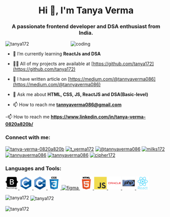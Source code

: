 
<h1 align="center">Hi 👋, I'm Tanya Verma</h1>
<h3 align="center">A passionate frontend developer and DSA enthusiast from India.</h3>
<img align="right" alt="coding" width="300" src="https://cdn.dribbble.com/users/4055494/screenshots/15215756/media/d2b66c4ca0192aa26d103448b3d1518b.gif">

<p align="left"> <img src="https://komarev.com/ghpvc/?username=tanya172&label=Profile%20views&color=0e75b6&style=flat" alt="tanya172" /> </p>

- 🌱 I’m currently learning **ReactJs and DSA**

- 👨‍💻 All of my projects are available at [https://github.com/tanya172](https://github.com/tanya172)

- 📝 I have written article on [https://medium.com/@tannyaverma086](https://medium.com/@tannyaverma086)

- 💬 Ask me about **HTML, CSS, JS, ReactJS and DSA(Basic-level)**

- 📫 How to reach me **tannyaverma086@gmail.com**

-📫 How to reach me **https://www.linkedin.com/in/tanya-verma-0820a820b/**

<h3 align="left">Connect with me:</h3>
<p align="left">
<a href="https://linkedin.com/in/tanya-verma-0820a820b" target="blank"><img align="center" src="https://raw.githubusercontent.com/rahuldkjain/github-profile-readme-generator/master/src/images/icons/Social/linked-in-alt.svg" alt="tanya-verma-0820a820b" height="30" width="40" /></a>
<a href="https://dribbble.com/t_verma172" target="blank"><img align="center" src="https://raw.githubusercontent.com/rahuldkjain/github-profile-readme-generator/master/src/images/icons/Social/dribbble.svg" alt="t_verma172" height="30" width="40" /></a>
<a href="https://medium.com/@tannyaverma086" target="blank"><img align="center" src="https://raw.githubusercontent.com/rahuldkjain/github-profile-readme-generator/master/src/images/icons/Social/medium.svg" alt="@tannyaverma086" height="30" width="40" /></a>
<a href="https://www.codechef.com/users/milks172" target="blank"><img align="center" src="https://cdn.jsdelivr.net/npm/simple-icons@3.1.0/icons/codechef.svg" alt="milks172" height="30" width="40" /></a>
<a href="https://www.hackerrank.com/tannyaverma086" target="blank"><img align="center" src="https://raw.githubusercontent.com/rahuldkjain/github-profile-readme-generator/master/src/images/icons/Social/hackerrank.svg" alt="tannyaverma086" height="30" width="40" /></a>
<a href="https://codeforces.com/profile/tannyaverma086" target="blank"><img align="center" src="https://raw.githubusercontent.com/rahuldkjain/github-profile-readme-generator/master/src/images/icons/Social/codeforces.svg" alt="tannyaverma086" height="30" width="40" /></a>
<a href="https://www.leetcode.com/cipher172" target="blank"><img align="center" src="https://raw.githubusercontent.com/rahuldkjain/github-profile-readme-generator/master/src/images/icons/Social/leet-code.svg" alt="cipher172" height="30" width="40" /></a>
</p>

<h3 align="left">Languages and Tools:</h3>
<p align="left"> <a href="https://getbootstrap.com" target="_blank" rel="noreferrer"> <img src="https://raw.githubusercontent.com/devicons/devicon/master/icons/bootstrap/bootstrap-plain-wordmark.svg" alt="bootstrap" width="40" height="40"/> </a> <a href="https://www.cprogramming.com/" target="_blank" rel="noreferrer"> <img src="https://raw.githubusercontent.com/devicons/devicon/master/icons/c/c-original.svg" alt="c" width="40" height="40"/> </a> <a href="https://www.w3schools.com/cpp/" target="_blank" rel="noreferrer"> <img src="https://raw.githubusercontent.com/devicons/devicon/master/icons/cplusplus/cplusplus-original.svg" alt="cplusplus" width="40" height="40"/> </a> <a href="https://www.w3schools.com/css/" target="_blank" rel="noreferrer"> <img src="https://raw.githubusercontent.com/devicons/devicon/master/icons/css3/css3-original-wordmark.svg" alt="css3" width="40" height="40"/> </a> <a href="https://www.figma.com/" target="_blank" rel="noreferrer"> <img src="https://www.vectorlogo.zone/logos/figma/figma-icon.svg" alt="figma" width="40" height="40"/> </a> <a href="https://www.w3.org/html/" target="_blank" rel="noreferrer"> <img src="https://raw.githubusercontent.com/devicons/devicon/master/icons/html5/html5-original-wordmark.svg" alt="html5" width="40" height="40"/> </a> <a href="https://developer.mozilla.org/en-US/docs/Web/JavaScript" target="_blank" rel="noreferrer"> <img src="https://raw.githubusercontent.com/devicons/devicon/master/icons/javascript/javascript-original.svg" alt="javascript" width="40" height="40"/> </a> <a href="https://www.oracle.com/" target="_blank" rel="noreferrer"> <img src="https://raw.githubusercontent.com/devicons/devicon/master/icons/oracle/oracle-original.svg" alt="oracle" width="40" height="40"/> </a> <a href="https://www.php.net" target="_blank" rel="noreferrer"> <img src="https://raw.githubusercontent.com/devicons/devicon/master/icons/php/php-original.svg" alt="php" width="40" height="40"/> </a> <a href="https://reactjs.org/" target="_blank" rel="noreferrer"> <img src="https://raw.githubusercontent.com/devicons/devicon/master/icons/react/react-original-wordmark.svg" alt="react" width="40" height="40"/> </a> </p>

<p><img align="left" src="https://github-readme-stats.vercel.app/api/top-langs?username=tanya172&show_icons=true&locale=en&layout=compact" alt="tanya172" /></p>

<p>&nbsp;<img align="center" src="https://github-readme-stats.vercel.app/api?username=tanya172&show_icons=true&locale=en" alt="tanya172" /></p>

<p><img align="center" src="https://github-readme-streak-stats.herokuapp.com/?user=tanya172&" alt="tanya172" /></p>
